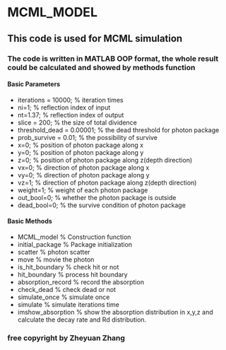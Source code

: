 # MCML_MODEL

## This code is used for MCML simulation
### The code is written in MATLAB OOP format, the whole result could be calculated and showed by methods function
#### Basic Parameters
* iterations = 10000; % iteration times
* ni=1;               % reflection index of input
* nt=1.37;            % reflection index of output
* slice = 200;        % the size of total dividence
* threshold_dead = 0.00001; % the dead threshold for photon package
* prob_survive = 0.01; % the possibility of survive
* x=0;                % position of photon package along x
* y=0;                % position of photon package along y
* z=0;                % position of photon package along z(depth direction)
* vx=0;               % direction of photon package along x
* vy=0;               % direction of photon package along y
* vz=1;               % direction of photon package along z(depth direction)
* weight=1;           % weight of each photon package
* out_bool=0;         % whether the photon package is outside
* dead_bool=0;        % the survive condition of photon package

#### Basic Methods
* MCML_model      % Construction function
* initial_package % Package initialization
* scatter         % photon scatter
* move            % movie the photon
* is_hit_boundary % check hit or not
* hit_boundary    % process hit boundary
* absorption_record % record the absorption
* check_dead      % check dead or not
* simulate_once   % simulate once
* simulate        % simulate iterations time
* imshow_absorption % show the absorption distribution in x,y,z and calculate the decay rate and Rd distribution.

### free copyright by Zheyuan Zhang
